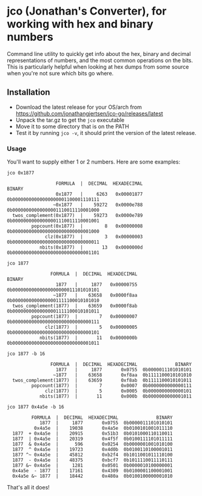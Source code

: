 # jco (Jonathan's Converter), for working with hex and binary numbers

Command line utility to quickly get info about the hex, binary and decimal representations of numbers, and the most common operations on the bits. This is particularly helpful when looking
at hex dumps from some source when you're not sure which bits go where.

## Installation

* Download the latest release for your OS/arch from https://github.com/jonathangjertsen/jco-go/releases/latest
* Unpack the tar.gz to get the `jco` executable
* Move it to some directory that is on the PATH
* Test it by running `jco -v`, it should print the version of the latest release.

### Usage

You'll want to supply either 1 or 2 numbers. Here are some examples:

`jco 0x1877`

```
                  FORMULA  |  DECIMAL  HEXADECIMAL                              BINARY
                  0x1877   |     6263   0x00001877  0b00000000000000000001100001110111
                 ~0x1877   |    59272   0x0000e788  0b00000000000000001110011110001000
  twos_complement(0x1877)  |    59273   0x0000e789  0b00000000000000001110011110001001
         popcount(0x1877)  |        8   0x00000008  0b00000000000000000000000000001000
              clz(0x1877)  |        3   0x00000003  0b00000000000000000000000000000011
            nbits(0x1877)  |       13   0x0000000d  0b00000000000000000000000000001101
```

`jco 1877`

```
                FORMULA  |  DECIMAL  HEXADECIMAL                              BINARY
                  1877   |     1877   0x00000755  0b00000000000000000000011101010101
                 ~1877   |    63658   0x0000f8aa  0b00000000000000001111100010101010
  twos_complement(1877)  |    63659   0x0000f8ab  0b00000000000000001111100010101011
         popcount(1877)  |        7   0x00000007  0b00000000000000000000000000000111
              clz(1877)  |        5   0x00000005  0b00000000000000000000000000000101
            nbits(1877)  |       11   0x0000000b  0b00000000000000000000000000001011
```

`jco 1877 -b 16`

```
                FORMULA  |  DECIMAL  HEXADECIMAL              BINARY
                  1877   |     1877       0x0755  0b0000011101010101
                 ~1877   |    63658       0xf8aa  0b1111100010101010
  twos_complement(1877)  |    63659       0xf8ab  0b1111100010101011
         popcount(1877)  |        7       0x0007  0b0000000000000111
              clz(1877)  |        5       0x0005  0b0000000000000101
            nbits(1877)  |       11       0x000b  0b0000000000001011
```

`jco 1877 0x4a5e -b 16`

```
         FORMULA  |  DECIMAL  HEXADECIMAL              BINARY
            1877  |     1877       0x0755  0b0000011101010101
          0x4a5e  |    19038       0x4a5e  0b0100101001011110
  1877  + 0x4a5e  |    20915       0x51b3  0b0101000110110011
  1877  | 0x4a5e  |    20319       0x4f5f  0b0100111101011111
  1877  & 0x4a5e  |      596       0x0254  0b0000001001010100
  1877  ^ 0x4a5e  |    19723       0x4d0b  0b0100110100001011
  1877 ^~ 0x4a5e  |    45812       0xb2f4  0b1011001011110100
  1877  - 0x4a5e  |    48375       0xbcf7  0b1011110011110111
  1877 &~ 0x4a5e  |     1281       0x0501  0b0000010100000001
  0x4a5e  - 1877  |    17161       0x4309  0b0100001100001001
  0x4a5e &~ 1877  |    18442       0x480a  0b0100100000001010
```

That's all it does!
